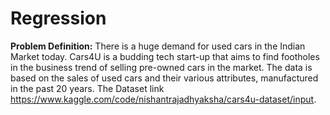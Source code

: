 # Regression
**Problem Definition:**
There is a huge demand for used cars in the Indian Market today. Cars4U is a budding tech start-up that aims to find footholes in the business trend of 
selling pre-owned cars in the market. The data is based on the sales of used cars and their various attributes, 
manufactured in the past 20 years. The Dataset link https://www.kaggle.com/code/nishantrajadhyaksha/cars4u-dataset/input.
